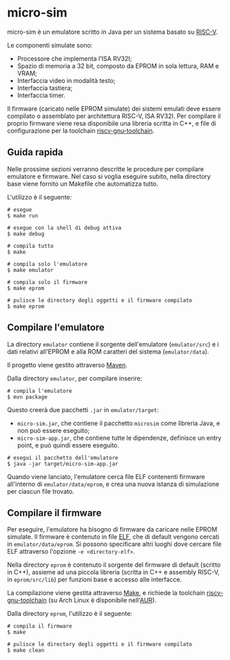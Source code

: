 # micro-sim
micro-sim è un emulatore scritto in Java per un sistema basato su [RISC-V](riscv.org).

Le componenti simulate sono:
- Processore che implementa l'ISA RV32I;
- Spazio di memoria a 32 bit, composto da EPROM in sola lettura, RAM e VRAM;
- Interfaccia video in modalità testo;
- Interfaccia tastiera;
- Interfaccia timer.

Il firmware (caricato nelle EPROM simulate) dei sistemi emulati deve essere compilato o assemblato 
per architettura RISC-V, ISA RV32I. Per compilare il proprio firmware viene resa disponibile una 
libreria scritta in C++, e file di configurazione per la toolchain 
[riscv-gnu-toolchain](https://github.com/riscv-collab/riscv-gnu-toolchain).

## Guida rapida
Nelle prossime sezioni verranno descritte le procedure per compilare emulatore e firmware.
Nel caso si voglia eseguire subito, nella directory base viene fornito un Makefile che automatizza 
tutto.

L'utilizzo è il seguente:
```shell
# esegue
$ make run

# esegue con la shell di debug attiva
$ make debug

# compila tutto
$ make

# compila solo l'emulatore
$ make emulator

# compila solo il firmware
$ make eprom

# pulisce le directory degli oggetti e il firmware compilato 
$ make eprom
```

## Compilare l'emulatore 
La directory `emulator` contiene il sorgente dell'emulatore (`emulator/src`) e i dati relativi 
all'EPROM e alla ROM caratteri del sistema (`emulator/data`).

Il progetto viene gestito attraverso [Maven](https://maven.apache.org/).

Dalla directory `emulator`, per compilare inserire:
```shell
# compila l'emulatore
$ mvn package
```
Questo creerà due pacchetti `.jar` in `emulator/target`:
-   `micro-sim.jar`, che contiene il pacchetto `microsim` come libreria Java, e non può essere 
    eseguito;
-   `micro-sim-app.jar`, che contiene tutte le dipendenze, definisce un entry point, e può quindi 
    essere eseguito.

```shell
# esegui il pacchetto dell'emulatore
$ java -jar target/micro-sim-app.jar
```

Quando viene lanciato, l'emulatore cerca file ELF contenenti firmware all'interno di 
`emulator/data/eprom`, e crea una nuova istanza di simulazione per ciascun file trovato. 

## Compilare il firmware
Per eseguire, l'emulatore ha bisogno di firmware da caricare nelle EPROM simulate. Il firmware è 
contenuto in file [ELF](https://en.wikipedia.org/wiki/Executable_and_Linkable_Format), che di 
default vengono cercati in `emulator/data/eprom`. Si possono specificare altri luoghi dove cercare 
file ELF attraverso l'opzione `-e <directory-elf>`.

Nella directory `eprom` è contenuto il sorgente del firmware di default (scritto in C++), assieme 
ad una piccola libreria (scritta in C++ e assembly RISC-V, in `eprom/src/lib`) per funzioni base e 
accesso alle interfacce.

La compilazione viene gestita attraverso [Make](https://en.wikipedia.org/wiki/Make_(software)), e 
richiede la toolchain [riscv-gnu-toolchain](https://github.com/riscv-collab/riscv-gnu-toolchain) 
(su Arch Linux è disponibile 
nell'[AUR](https://aur.archlinux.org/packages/riscv32-gnu-toolchain-elf-bin)).

Dalla directory `eprom`, l'utilizzo è il seguente:
```shell
# compila il firmware
$ make

# pulisce le directory degli oggetti e il firmware compilato 
$ make clean
```

